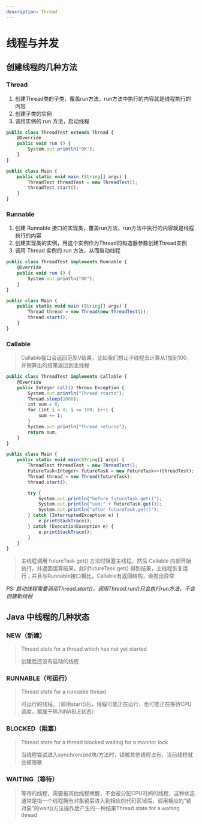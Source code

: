 ```yaml
---
description: Thread
---
```


# 线程与并发

## 创建线程的几种方法

### Thread

1. 创建Thread类的子类，覆盖run方法，run方法中执行的内容就是线程执行的内容
2. 创建子类的实例
3. 调用实例的 run 方法，启动线程

```javascript
public class ThreadTest extends Thread {
    @Override
    public void run () {
        System.out.println("OK");
    }
}

public class Main {
    public static void main (String[] args) {
        ThreadTest threadTest = new ThreadTest();
        threadTest.start();
    }
}
```

### Runnable

1. 创建 Runnable 接口的实现类，覆盖run方法，run方法中执行的内容就是线程执行的内容
2. 创建实现类的实例，用这个实例作为Thread的构造器参数创建Thread实例
3. 调用 Thread 实例的 run 方法，从而启动线程

```javascript
public class ThreadTest implements Runnable {
    @Override
    public void run () {
        System.out.println("OK");
    }
}

public class Main {
    public static void main (String[] args) {
        Thread thread = new Thread(new ThreadTest());
        thread.start();
    }
}
```

### Callable

> Callable接口会返回范型V结果，比如我们想让子线程去计算从1加到100，并把算出的结果返回到主线程

```javascript
public class ThreadTest implements Callable {
    @Override
    public Integer call() throws Exception {
        System.out.println("Thread starts");
        Thread.sleep(1000);
        int sum = 0;
        for (int i = 0; i <= 100; i++) {
            sum += i;
        }
        System.out.println("Thread returns");
        return sum;
    }
}

public class Main {
    public static void main(String[] args) {
        ThreadTest threadTest = new ThreadTest();
        FutureTask<Integer> futureTask = new FutureTask<>(threadTest);
        Thread thread = new Thread(futureTask);
        thread.start();

        try {
            System.out.println("before futureTask.get()");
            System.out.println("sum:" + futureTask.get());
            System.out.println("after futureTask.get()");
        } catch (InterruptedException e) {
            e.printStackTrace();
        } catch (ExecutionException e) {
            e.printStackTrace();
        }
    }
}
```

> 主线程调用 futureTask.get\(\) 方法时阻塞主线程，然后 Callable 内部开始执行，并返回运算结果，此时futureTask.get\(\) 得到结果，主线程恢复运行；并且与Runnable接口相比，Callable有返回结构，会抛出异常

_PS:  启动线程需要调用Thread.start\(\)，调用Thread.run\(\)只会执行run方法，不会创建新线程_

## Java 中线程的几种状态

### NEW（新建）

> Thread state for a thread which has not yet started
>
> 创建后还没有启动的线程

### RUNNABLE（可运行）

> Thread state for a runnable thread
>
> 可运行的线程。（调用start\(\)后，线程可能正在运行，也可能正在等待CPU调度，都属于RUNNABLE状态）

### BLOCKED（阻塞）

> Thread state for a thread blocked waiting for a monitor lock
>
> 当线程尝试进入synchronized块/方法时，锁被其他线程占有，当前线程就会被阻塞

### WAITING（等待）

> 等待的线程，需要被其他线程唤醒，不会被分配CPU时间的线程，这种状态通常是指一个线程拥有对象锁后进入到相应的代码区域后，调用相应的“锁对象”的wait\(\)方法操作后产生的一种结果Thread state for a waiting thread

